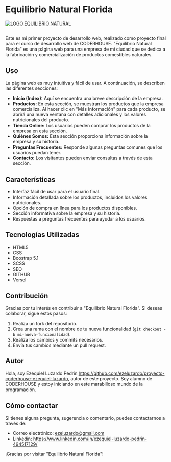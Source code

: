 # Equilibrio Natural Florida
[![LOGO EQUILIBRIO NATURAL](https://proyecto-coderhouse-ezequiel-luzardo-ldj9o1wcr-ezeluzardo.vercel.app/images/logoSin.png "LOGO EQUILIBRIO NATURAL")](https://proyecto-coderhouse-ezequiel-luzardo-ldj9o1wcr-ezeluzardo.vercel.app/images/logoSin.png "LOGO EQUILIBRIO NATURAL")
##
Este es mi primer proyecto de desarrollo web, realizado como proyecto final para el curso de desarrollo web de CODERHOUSE. "Equilibrio Natural Florida" es una página web para una empresa de mi ciudad que se dedica a la fabricación y comercialización de productos comestibles naturales.
##
##

## Uso

La página web es muy intuitiva y fácil de usar. A continuación, se describen las diferentes secciones:

- **Inicio (Index):** Aquí se encuentra una breve descripción de la empresa.
- **Productos:** En esta sección, se muestran los productos que la empresa comercializa. Al hacer clic en "Más Información" para cada producto, se abrirá una nueva ventana con detalles adicionales y los valores nutricionales del producto.
- **Tienda Online:** Los usuarios pueden comprar los productos de la empresa en esta sección.
- **Quiénes Somos:** Esta sección proporciona información sobre la empresa y su historia.
- **Preguntas Frecuentes:** Responde algunas preguntas comunes que los usuarios puedan tener.
- **Contacto:** Los visitantes pueden enviar consultas a través de esta sección.

## Características

- Interfaz fácil de usar para el usuario final.
- Información detallada sobre los productos, incluidos los valores nutricionales.
- Opción de compra en línea para los productos disponibles.
- Sección informativa sobre la empresa y su historia.
- Respuestas a preguntas frecuentes para ayudar a los usuarios.

## Tecnologías Utilizadas

- HTML5
- CSS
- Boostrap 5.1
- SCSS
- SEO
- GITHUB
- Versel

## Contribución

Gracias por tu interés en contribuir a "Equilibrio Natural Florida". Si deseas colaborar, sigue estos pasos:

1. Realiza un fork del repositorio.
2. Crea una rama con el nombre de tu nueva funcionalidad (`git checkout -b mi-nueva-funcionalidad`).
3. Realiza los cambios y commits necesarios.
4. Envía tus cambios mediante un pull request.

## Autor

Hola, soy Ezequiel Luzardo Pedrin https://github.com/ezeluzardo/proyecto-coderhouse-ezequiel-luzardo, autor de este proyecto. Soy alumno de CODERHOUSE y estoy iniciando en este marabilloso mundo de la programación.



## Cómo contactar

Si tienes alguna pregunta, sugerencia o comentario, puedes contactarnos a través de:

- Correo electrónico: ezeluzardo@gmail.com
- Linkedin:  https://www.linkedin.com/in/ezequiel-luzardo-pedrin-494517129/



¡Gracias por visitar "Equilibrio Natural Florida"!
